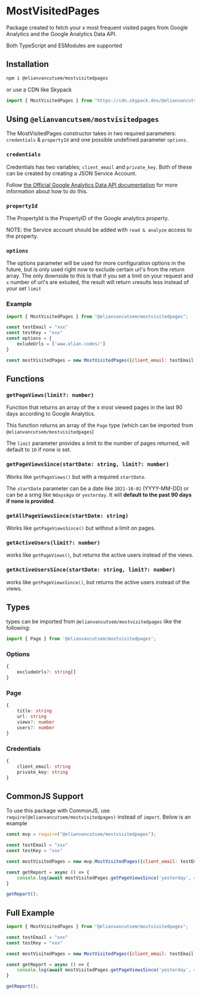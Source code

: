 # MostVisitedPages

Package created to fetch your x most frequent visited pages from Google Analytics and the Google Analytics Data API.

Both TypeScript and ESModules are supported

## Installation

```bash
npm i @elianvancutsem/mostvisitedpages
```

or use a CDN like Skypack

```js
import { MostVisitedPages } from "https://cdn.skypack.dev/@elianvancutsem/mostvisitedpages@0.0.8";
```

## Using `@elianvancutsem/mostvisitedpages`

The MostVisitedPages constructor takes in two required parameters: `credentials` & `propertyId` and one possible undefined parameter `options`.

### `credentials`

Credentials has two variables; `client_email` and `private_key`. Both of these can be created by creating a JSON Service Account.

Follow [the Official Google Analytics Data API documentation](<https://developers.google.com/analytics/devguides/reporting/data/v1/quickstart-client-libraries>) for more information about how to do this.

### `propertyId`

The PropertyId is the PropertyID of the Google analytics property.

NOTE: the Service account should be added with `read & analyze` access to the property.

### `options`

The options parameter will be used for more configuration options in the future, but is only used right now to exclude certain url's from the return array.
The only downside to this is that if you set a limit on your request and `x` number of url's are exluded, the result will return `x`results less instead of your set `limit`

### Example

```js
import { MostVisitedPages } from "@elianvancutsem/mostvisitedpages";

const testEmail = "xxx"
const testKey = "xxx"
const options = {
    exludeUrls = ['www.elian.codes/']
}

const mostVisitedPages = new MostVisitedPages({client_email: testEmail, private_key: testKey}, 'xxxxxxxx', options)
```

## Functions

### `getPageViews(limit?: number)`

Function that returns an array of the x most viewed pages in the last 90 days according to Google Analytics.

This function returns an array of the `Page` type (which can be imported from `@elianvancutsem/mostvisitedpages`)

The `limit` parameter provides a limit to the number of pages returned, will default to `10` if none is set.

### `getPageViewsSince(startDate: string, limit?: number)`

Works like `getPageViews()` but with a required `startDate`.

The `startDate` parameter can be a date like `2021-10-01` (YYYY-MM-DD) or can be a sring like `NdaysAgo` or `yesterday`. It will **default to the past 90 days if none is provided**.

### `getAllPageViewsSince(startDate: string)`

Works like `getPageViewsSince()` but without a limit on pages.

### `getActiveUsers(limit?: number)`

works like `getPageViews()`, but returns the active users instead of the views.

### `getActiveUsersSince(startDate: string, limit?: number)`

works like `getPageViewsSince()`, but returns the active users instead of the views.

## Types

types can be imported from `@elianvancutsem/mostvisitedpages` like the following:

```js
import { Page } from '@elianvancutsem/mostvisitedpages';
```

### Options

```ts
{
    excludeUrls?: string[]
}
```

### Page

```ts
{
    title: string
    url: string
    views?: number
    users?: number
}
```

### Credentials

```ts
{
    client_email: string
    private_key: string
}
```

## CommonJS Support

To use this package with CommonJS, use `require(@elianvancutsem/mostvisitedpages)` instead of `import`. Below is an example

```js
const mvp = require("@elianvancutsem/mostvisitedpages");

const testEmail = "xxx"
const testKey = "xxx"

const mostVisitedPages = new mvp.MostVisitedPages({client_email: testEmail, private_key: testKey}, 'xxxxxxxx')

const getReport = async () => {
    console.log(await mostVisitedPages.getPageViewsSince('yesterday', 4));
}

getReport();
```

## Full Example

```js
import { MostVisitedPages } from "@elianvancutsem/mostvisitedpages";

const testEmail = "xxx"
const testKey = "xxx"

const mostVisitedPages = new MostVisitedPages({client_email: testEmail, private_key: testKey}, 'xxxxxxxx')

const getReport = async () => {
    console.log(await mostVisitedPages.getPageViewsSince('yesterday', 4));
}

getReport();
```
